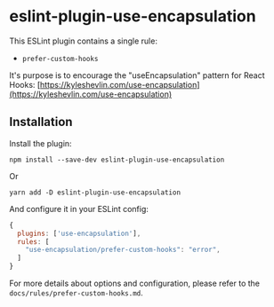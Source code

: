 # eslint-plugin-use-encapsulation

This ESLint plugin contains a single rule:

- `prefer-custom-hooks`

It's purpose is to encourage the "useEncapsulation" pattern for React Hooks: [https://kyleshevlin.com/use-encapsulation](https://kyleshevlin.com/use-encapsulation)

## Installation

Install the plugin:

```
npm install --save-dev eslint-plugin-use-encapsulation
```

Or

```
yarn add -D eslint-plugin-use-encapsulation
```

And configure it in your ESLint config:

```javascript
{
  plugins: ['use-encapsulation'],
  rules: [
    "use-encapsulation/prefer-custom-hooks": "error",
  ]
}
```

For more details about options and configuration, please refer to the `docs/rules/prefer-custom-hooks.md`.
